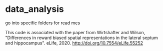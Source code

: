 # data_analysis
go into specific folders for read mes

This code is associated with the paper from Wirtshafter and Wilson, "Differences in reward biased spatial representations in the lateral septum and hippocampus". eLife, 2020. http://doi.org/10.7554/eLife.55252
